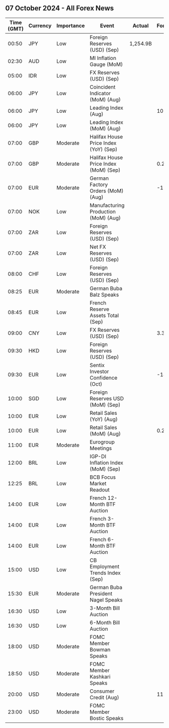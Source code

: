 ## 07 October 2024 - All Forex News

| Time (GMT) | Currency | Importance | Event | Actual | Forecast | Previous |
|------|----------|------------|-------|--------|----------|----------|
| 00:50 | JPY | Low | Foreign Reserves (USD) (Sep) | 1,254.9B |  | 1,235.7B |
| 02:30 | AUD | Low | MI Inflation Gauge (MoM) |  |  | -0.1% |
| 05:00 | IDR | Low | FX Reserves (USD) (Sep) |  |  | 150.20B |
| 06:00 | JPY | Low | Coincident Indicator (MoM) (Aug) |  |  | 3.1% |
| 06:00 | JPY | Low | Leading Index (Aug) |  | 107.2 | 109.3 |
| 06:00 | JPY | Low | Leading Index (MoM) (Aug) |  |  | 0.2% |
| 07:00 | GBP | Moderate | Halifax House Price Index (YoY) (Sep) |  |  | 4.3% |
| 07:00 | GBP | Moderate | Halifax House Price Index (MoM) (Sep) |  | 0.2% | 0.3% |
| 07:00 | EUR | Moderate | German Factory Orders (MoM) (Aug) |  | -1.9% | 2.9% |
| 07:00 | NOK | Low | Manufacturing Production (MoM) (Aug) |  |  | 2.0% |
| 07:00 | ZAR | Low | Foreign Reserves (USD) (Sep) |  |  | 63.21B |
| 07:00 | ZAR | Low | Net FX Reserves (USD) (Sep) |  |  | 60.141B |
| 08:00 | CHF | Low | Foreign Reserves (USD) (Sep) |  |  | 693,827.0B |
| 08:25 | EUR | Moderate | German Buba Balz Speaks |  |  |  |
| 08:45 | EUR | Low | French Reserve Assets Total (Sep) |  |  | 254,092.0M |
| 09:00 | CNY | Low | FX Reserves (USD) (Sep) |  | 3.300T | 3.288T |
| 09:30 | HKD | Low | Foreign Reserves (USD) (Sep) |  |  | 423.40B |
| 09:30 | EUR | Low | Sentix Investor Confidence (Oct) |  | -14.6 | -15.4 |
| 10:00 | SGD | Low | Foreign Reserves USD (MoM) (Sep) |  |  | 384.6B |
| 10:00 | EUR | Low | Retail Sales (YoY) (Aug) |  |  | -0.1% |
| 10:00 | EUR | Low | Retail Sales (MoM) (Aug) |  | 0.2% | 0.1% |
| 11:00 | EUR | Moderate | Eurogroup Meetings |  |  |  |
| 12:00 | BRL | Low | IGP-DI Inflation Index (MoM) (Sep) |  |  | 0.12% |
| 12:25 | BRL | Low | BCB Focus Market Readout |  |  |  |
| 14:00 | EUR | Low | French 12-Month BTF Auction |  |  | 2.714% |
| 14:00 | EUR | Low | French 3-Month BTF Auction |  |  | 3.250% |
| 14:00 | EUR | Low | French 6-Month BTF Auction |  |  | 3.028% |
| 15:00 | USD | Low | CB Employment Trends Index (Sep) |  |  | 109.04 |
| 15:30 | EUR | Moderate | German Buba President Nagel Speaks |  |  |  |
| 16:30 | USD | Low | 3-Month Bill Auction |  |  | 4.500% |
| 16:30 | USD | Low | 6-Month Bill Auction |  |  | 4.215% |
| 18:00 | USD | Moderate | FOMC Member Bowman Speaks |  |  |  |
| 18:50 | USD | Moderate | FOMC Member Kashkari Speaks |  |  |  |
| 20:00 | USD | Moderate | Consumer Credit (Aug) |  | 11.80B | 25.45B |
| 23:00 | USD | Moderate | FOMC Member Bostic Speaks |  |  |  |
